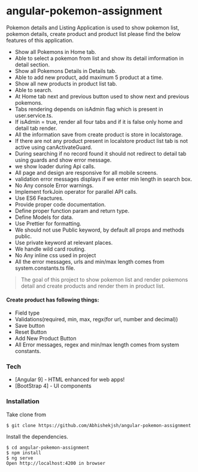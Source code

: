 # angular-pokemon-assignment

Pokemon details and Listing Application is used to show pokemon list, pokemon details, create product and product list please find the below features of this application.

- Show all Pokemons in Home tab.
- Able to select a pokemon from list and show its detail imformation in detail section.
- Show all Pokemons Details in Details tab.
- Able to add new product, add maximum 5 product at a time.
- Show all new products in product list tab.
- Able to search.
- At Home tab next and previous button used to show next and previous pokemons.
- Tabs rendering depends on isAdmin flag which is present in user.service.ts.
- If isAdmin = true, render all four tabs and if it is false only home and detail tab render.
- All the information save from create product is store in localstorage.
- If there are not any product present in localstore product list tab is not active using canActivateGuard.
- During searching if no record found it should not redirect to detail tab using guards and show error message.
- we show loader during Api calls.
- All page and design are responsive for all mobile screens.
- validation error messages displays if we enter min length in search box.
- No Any console Error warnings.
- Implement forkJoin operator for parallel API calls.
- Use ES6 Feactures.
- Provide proper code documentation.
- Define proper function param and return type.
- Define Models for data.
- Use Prettier for formatting.
- We should not use Public keyword, by default all props and methods public.
- Use private keyword at relevant places.
- We handle wild card routing.
- No Any inline css used in project
- All the error messages, urls and min/max length comes from system.constants.ts file.

> The goal of this project to show pokemon list and render pokemons detail and create products and render them in product list.

#### Create product has following things:

- Field type
- Validations(required, min, max, regx(for url, number and decimal))
- Save button
- Reset Button
- Add New Product Button
- All Error messages, regex and min/max length comes from system constants.

### Tech

- [Angular 9] - HTML enhanced for web apps!
- [BootStrap 4] - UI components

### Installation

Take clone from

```
$ git clone https://github.com/Abhishekjsh/angular-pokemon-assignment
```

Install the dependencies.

```
$ cd angular-pokemon-assignment
$ npm install
$ ng serve
Open http://localhost:4200 in browser
```
